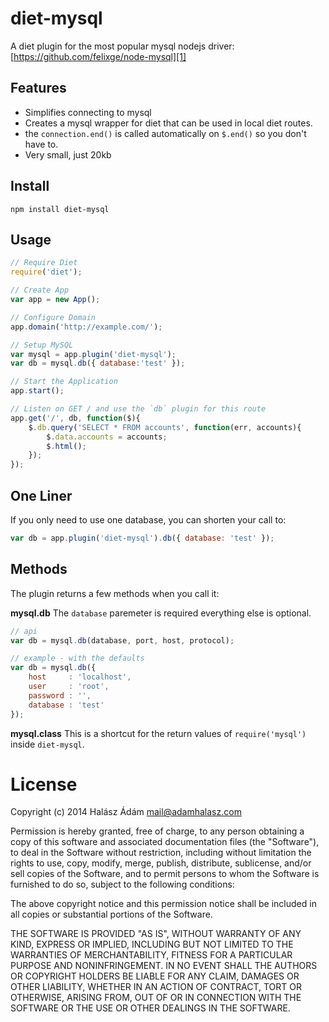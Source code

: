 # **diet-mysql**
A diet plugin for the most popular mysql nodejs driver:
[https://github.com/felixge/node-mysql][1]

## **Features**
- Simplifies connecting to mysql
- Creates a mysql wrapper for diet that can be used in local diet routes.
- the `connection.end()` is called automatically on `$.end()` so you don't have to.
- Very small, just 20kb

## **Install**
```
npm install diet-mysql
```

## **Usage**
```js
// Require Diet
require('diet');

// Create App
var app = new App();

// Configure Domain
app.domain('http://example.com/');

// Setup MySQL
var mysql = app.plugin('diet-mysql');
var db = mysql.db({ database:'test' });

// Start the Application
app.start();

// Listen on GET / and use the `db` plugin for this route
app.get('/', db, function($){
    $.db.query('SELECT * FROM accounts', function(err, accounts){
		$.data.accounts = accounts;
		$.html();
	});
});
```

## **One Liner**
If you only need to use one database, you can shorten your call to:
```js
var db = app.plugin('diet-mysql').db({ database: 'test' });
```

## **Methods**
The plugin returns a few methods when you call it:

**mysql.db**
The `database` paremeter is required everything else is optional.
```js
// api
var db = mysql.db(database, port, host, protocol);
```
```js
// example - with the defaults
var db = mysql.db({
	host     : 'localhost',
	user     : 'root',
	password : '',
	database : 'test'
});
```

**mysql.class**
This is a shortcut for the return values of `require('mysql')` inside `diet-mysql`.

# License
Copyright (c) 2014 Halász Ádám <mail@adamhalasz.com>

Permission is hereby granted, free of charge, to any person obtaining a copy
of this software and associated documentation files (the "Software"), to deal
in the Software without restriction, including without limitation the rights
to use, copy, modify, merge, publish, distribute, sublicense, and/or sell
copies of the Software, and to permit persons to whom the Software is
furnished to do so, subject to the following conditions:

The above copyright notice and this permission notice shall be included in
all copies or substantial portions of the Software.

THE SOFTWARE IS PROVIDED "AS IS", WITHOUT WARRANTY OF ANY KIND, EXPRESS OR
IMPLIED, INCLUDING BUT NOT LIMITED TO THE WARRANTIES OF MERCHANTABILITY,
FITNESS FOR A PARTICULAR PURPOSE AND NONINFRINGEMENT. IN NO EVENT SHALL THE
AUTHORS OR COPYRIGHT HOLDERS BE LIABLE FOR ANY CLAIM, DAMAGES OR OTHER
LIABILITY, WHETHER IN AN ACTION OF CONTRACT, TORT OR OTHERWISE, ARISING FROM,
OUT OF OR IN CONNECTION WITH THE SOFTWARE OR THE USE OR OTHER DEALINGS IN
THE SOFTWARE.


  [1]: https://github.com/felixge/node-mysql